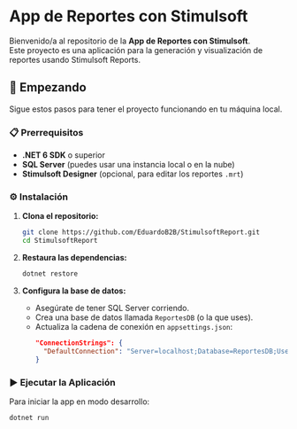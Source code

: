 # App de Reportes con Stimulsoft

Bienvenido/a al repositorio de la **App de Reportes con Stimulsoft**.  
Este proyecto es una aplicación para la generación y visualización de reportes usando Stimulsoft Reports.

## 🚀 Empezando

Sigue estos pasos para tener el proyecto funcionando en tu máquina local.

### 📋 Prerrequisitos

- **.NET 6 SDK** o superior  
- **SQL Server** (puedes usar una instancia local o en la nube)  
- **Stimulsoft Designer** (opcional, para editar los reportes `.mrt`)

### ⚙️ Instalación

1. **Clona el repositorio:**
    ```bash
    git clone https://github.com/EduardoB2B/StimulsoftReport.git
    cd StimulsoftReport
    ```

2. **Restaura las dependencias:**
    ```bash
    dotnet restore
    ```

3. **Configura la base de datos:**
    - Asegúrate de tener SQL Server corriendo.
    - Crea una base de datos llamada `ReportesDB` (o la que uses).
    - Actualiza la cadena de conexión en `appsettings.json`:
      ```json
      "ConnectionStrings": {
        "DefaultConnection": "Server=localhost;Database=ReportesDB;User Id=usuario;Password=tu_password;"
      }
      ```

### ▶️ Ejecutar la Aplicación

Para iniciar la app en modo desarrollo:

```bash
dotnet run